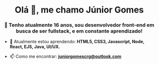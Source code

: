 <h1 align="center">Olá 👋, me chamo Júnior Gomes</h1>
<h3 align="center">📜 Tenho atualmente 16 anos, sou desenvolvedor front-end em busca de ser fullstack, e em constante aprendizado!</h3>

- 🌱 Atualmente estou aprendendo: **HTML5, CSS3, Javascript, Node, React, EJS, Java, UI/UX.**

- 📫 Como me encontrar: **juniorgomescrg@outlook.com**
